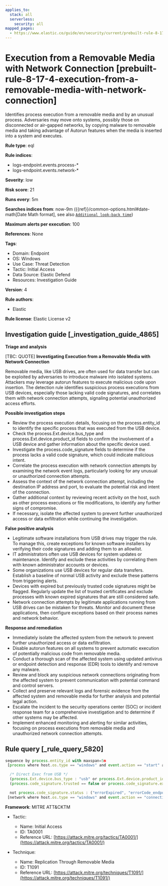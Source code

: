 ```yaml
---
applies_to:
  stack: all
  serverless:
    security: all
mapped_pages:
  - https://www.elastic.co/guide/en/security/current/prebuilt-rule-8-17-4-execution-from-a-removable-media-with-network-connection.html
---
```


# Execution from a Removable Media with Network Connection [prebuilt-rule-8-17-4-execution-from-a-removable-media-with-network-connection]

Identifies process execution from a removable media and by an unusual process. Adversaries may move onto systems, possibly those on disconnected or air-gapped networks, by copying malware to removable media and taking advantage of Autorun features when the media is inserted into a system and executes.

**Rule type**: eql

**Rule indices**:

* logs-endpoint.events.process-*
* logs-endpoint.events.network-*

**Severity**: low

**Risk score**: 21

**Runs every**: 5m

**Searches indices from**: now-9m ({{ref}}/common-options.html#date-math[Date Math format], see also [`Additional look-back time`](docs-content://solutions/security/detect-and-alert/create-detection-rule.md#rule-schedule))

**Maximum alerts per execution**: 100

**References**: None

**Tags**:

* Domain: Endpoint
* OS: Windows
* Use Case: Threat Detection
* Tactic: Initial Access
* Data Source: Elastic Defend
* Resources: Investigation Guide

**Version**: 4

**Rule authors**:

* Elastic

**Rule license**: Elastic License v2

## Investigation guide [_investigation_guide_4865]

**Triage and analysis**

[TBC: QUOTE]
**Investigating Execution from a Removable Media with Network Connection**

Removable media, like USB drives, are often used for data transfer but can be exploited by adversaries to introduce malware into isolated systems. Attackers may leverage autorun features to execute malicious code upon insertion. The detection rule identifies suspicious process executions from USB devices, especially those lacking valid code signatures, and correlates them with network connection attempts, signaling potential unauthorized access efforts.

**Possible investigation steps**

* Review the process execution details, focusing on the process.entity_id to identify the specific process that was executed from the USB device.
* Check the process.Ext.device.bus_type and process.Ext.device.product_id fields to confirm the involvement of a USB device and gather information about the specific device used.
* Investigate the process.code_signature fields to determine if the process lacks a valid code signature, which could indicate malicious intent.
* Correlate the process execution with network connection attempts by examining the network event logs, particularly looking for any unusual or unauthorized connection attempts.
* Assess the context of the network connection attempt, including the destination IP address and port, to evaluate the potential risk and intent of the connection.
* Gather additional context by reviewing recent activity on the host, such as other process executions or file modifications, to identify any further signs of compromise.
* If necessary, isolate the affected system to prevent further unauthorized access or data exfiltration while continuing the investigation.

**False positive analysis**

* Legitimate software installations from USB drives may trigger the rule. To manage this, create exceptions for known software installers by verifying their code signatures and adding them to an allowlist.
* IT administrators often use USB devices for system updates or maintenance. Identify and exclude these activities by correlating them with known administrator accounts or devices.
* Some organizations use USB devices for regular data transfers. Establish a baseline of normal USB activity and exclude these patterns from triggering alerts.
* Devices with expired but previously trusted code signatures might be flagged. Regularly update the list of trusted certificates and exclude processes with known expired signatures that are still considered safe.
* Network connection attempts by legitimate applications running from USB drives can be mistaken for threats. Monitor and document these applications, then configure exceptions based on their process names and network behavior.

**Response and remediation**

* Immediately isolate the affected system from the network to prevent further unauthorized access or data exfiltration.
* Disable autorun features on all systems to prevent automatic execution of potentially malicious code from removable media.
* Conduct a thorough scan of the affected system using updated antivirus or endpoint detection and response (EDR) tools to identify and remove any malware.
* Review and block any suspicious network connections originating from the affected system to prevent communication with potential command and control servers.
* Collect and preserve relevant logs and forensic evidence from the affected system and removable media for further analysis and potential legal action.
* Escalate the incident to the security operations center (SOC) or incident response team for a comprehensive investigation and to determine if other systems may be affected.
* Implement enhanced monitoring and alerting for similar activities, focusing on process executions from removable media and unauthorized network connection attempts.


## Rule query [_rule_query_5820]

```js
sequence by process.entity_id with maxspan=5m
 [process where host.os.type == "windows" and event.action == "start" and

  /* Direct Exec from USB */
  (process.Ext.device.bus_type : "usb" or process.Ext.device.product_id : "USB *") and
  (process.code_signature.trusted == false or process.code_signature.exists == false) and

  not process.code_signature.status : ("errorExpired", "errorCode_endpoint*")]
 [network where host.os.type == "windows" and event.action == "connection_attempted"]
```

**Framework**: MITRE ATT&CKTM

* Tactic:

    * Name: Initial Access
    * ID: TA0001
    * Reference URL: [https://attack.mitre.org/tactics/TA0001/](https://attack.mitre.org/tactics/TA0001/)

* Technique:

    * Name: Replication Through Removable Media
    * ID: T1091
    * Reference URL: [https://attack.mitre.org/techniques/T1091/](https://attack.mitre.org/techniques/T1091/)



